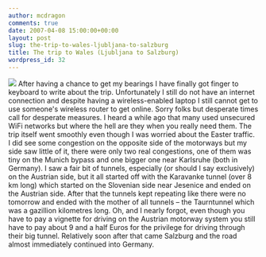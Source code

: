 ```yaml
---
author: mcdragon
comments: true
date: 2007-04-08 15:00:00+00:00
layout: post
slug: the-trip-to-wales-ljubljana-to-salzburg
title: The trip to Wales (Ljubljana to Salzburg)
wordpress_id: 32
---
```


![](http://lh3.google.com/image/Martin.McDowell/RmLjY6f-9jE/AAAAAAAAATQ/7sY9Kn-h0fA/s160-c/TravelToWales.jpg)
After having a chance to get my bearings I have finally got finger to keyboard to write about the trip. Unfortunately I still do not have an internet connection and despite having a wireless-enabled laptop I still cannot get to use someone's wireless router to get online. Sorry folks but desperate times call for desperate measures. I heard a while ago that many used unsecured WiFi networks but where the hell are they when you really need them.
The trip itself went smoothly even though I was worried about the Easter traffic. I did see some congestion on the opposite side of the motorways but my side saw little of it, there were only two real congestions, one of them was tiny on the Munich bypass and one bigger one near Karlsruhe (both in Germany).
I saw a fair bit of tunnels, especially (or should I say exclusively) on the Austrian side, but it all started off with the Karavanke tunnel (over 8 km long) which started on the Slovenian side near Jesenice and ended on the Austrian side. After that the tunnels kept repeating like there were no tomorrow and ended with the mother of all tunnels – the Taurntunnel which was a gazillion kilometres long. Oh, and I nearly forgot, even though you have to pay a vignette for driving on the Austrian motorway system you still have to pay about 9 and a half Euros for the privilege for driving through their big tunnel.
Relatively soon after that came Salzburg and the road almost immediately continued into Germany.
